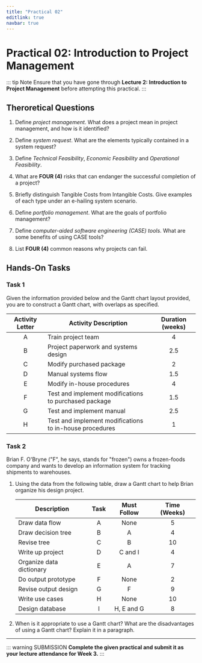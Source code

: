 ```yaml
---
title: "Practical 02"
editlink: true
navbar: true
---
```


# Practical 02: Introduction to Project Management

::: tip Note
Ensure that you have gone through **Lecture 2: Introduction to Project Management** before attempting this practical.
:::

## Theroretical Questions

1.  Define _project management_.
    What does a project mean in project management, and how is it identified?

2.  Define _system request_.
    What are the elements typically contained in a system request?

3.  Define _Technical Feasibility_, _Economic Feasibility_ and _Operational Feasibility_.

4.  What are **FOUR (4)** risks that can endanger the successful completion of a project?

5.  Briefly distinguish Tangible Costs from Intangible Costs.
    Give examples of each type under an e-hailing system scenario.

6.  Define _portfolio management_.
    What are the goals of portfolio management?

7.  Define _computer-aided software engineering (CASE) tools_.
    What are some benefits of using CASE tools?

8.  List **FOUR (4)** common reasons why projects can fail.

## Hands-On Tasks

### Task 1

Given the information provided below and the Gantt chart layout provided, you are to
construct a Gantt chart, with overlaps as specified.

| Activity Letter | Activity Description                                    | Duration (weeks) |
| :-------------: | ------------------------------------------------------- | :--------------: |
|        A        | Train project team                                      |        4         |
|        B        | Project paperwork and systems design                    |       2.5        |
|        C        | Modify purchased package                                |        2         |
|        D        | Manual systems flow                                     |       1.5        |
|        E        | Modify in-house procedures                              |        4         |
|        F        | Test and implement modifications to purchased package   |       1.5        |
|        G        | Test and implement manual                               |       2.5        |
|        H        | Test and implement modifications to in-house procedures |        1         |

### Task 2

Brian F. O'Bryne ("F", he says, stands for "frozen") owns a frozen-foods company and wants
to develop an information system for tracking shipments to warehouses.

1.  Using the data from the following table, draw a Gantt chart to help Brian organize his design project.

    | Description              | Task | Must Follow | Time (Weeks) |
    | ------------------------ | :--: | :---------: | :----------: |
    | Draw data flow           |  A   |    None     |      5       |
    | Draw decision tree       |  B   |      A      |      4       |
    | Revise tree              |  C   |      B      |      10      |
    | Write up project         |  D   |   C and I   |      4       |
    | Organize data dictionary |  E   |      A      |      7       |
    | Do output prototype      |  F   |    None     |      2       |
    | Revise output design     |  G   |      F      |      9       |
    | Write use cases          |  H   |    None     |      10      |
    | Design database          |  I   | H, E and G  |      8       |

2.  When is it appropriate to use a Gantt chart?
    What are the disadvantages of using a Gantt chart?
    Explain it in a paragraph.

---

::: warning SUBMISSION
**Complete the given practical and submit it as your lecture attendance for Week 3.**
:::
